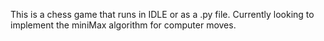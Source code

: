 This is a chess game that runs in IDLE or as a .py file. Currently looking to implement the miniMax algorithm for computer moves.
